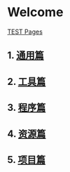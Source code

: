 # Welcome 
[TEST Pages](https://kamisaer.github.io/helloword/Test/)

## 1. [通用篇](https://kamisaer.github.io/helloword/Common/)  
## 2. [工具篇](https://kamisaer.github.io/helloword/Tool/)  
## 3. [程序篇](https://kamisaer.github.io/helloword/Code/)  
## 4. [资源篇](https://kamisaer.github.io/helloword/Resource/)  
## 5. [项目篇](https://kamisaer.github.io/helloword/Project/) 


